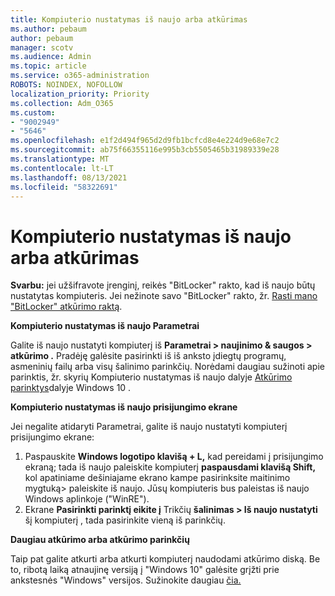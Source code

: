 ```yaml
---
title: Kompiuterio nustatymas iš naujo arba atkūrimas
ms.author: pebaum
author: pebaum
manager: scotv
ms.audience: Admin
ms.topic: article
ms.service: o365-administration
ROBOTS: NOINDEX, NOFOLLOW
localization_priority: Priority
ms.collection: Adm_O365
ms.custom:
- "9002949"
- "5646"
ms.openlocfilehash: e1f2d494f965d2d9fb1bcfcd8e4e224d9e68e7c2
ms.sourcegitcommit: ab75f66355116e995b3cb5505465b31989339e28
ms.translationtype: MT
ms.contentlocale: lt-LT
ms.lasthandoff: 08/13/2021
ms.locfileid: "58322691"
---
```

# <a name="reset-or-recover-your-pc"></a>Kompiuterio nustatymas iš naujo arba atkūrimas

**Svarbu:** jei užšifravote įrenginį, reikės "BitLocker" rakto, kad iš naujo būtų nustatytas kompiuteris. Jei nežinote savo "BitLocker" rakto, žr. [Rasti mano "BitLocker" atkūrimo raktą](https://support.microsoft.com/help/4026181/windows-10-find-my-bitlocker-recovery-key).

**Kompiuterio nustatymas iš naujo Parametrai**

Galite iš naujo nustatyti kompiuterį iš **Parametrai > naujinimo & saugos > atkūrimo .** Pradėję galėsite pasirinkti iš iš anksto įdiegtų programų, asmeninių failų arba visų šalinimo parinkčių. Norėdami daugiau sužinoti apie parinktis, žr. skyrių Kompiuterio nustatymas iš naujo dalyje [Atkūrimo parinktys](https://support.microsoft.com/help/12415/windows-10-recovery-options)dalyje Windows 10 . 

**Kompiuterio nustatymas iš naujo prisijungimo ekrane**

Jei negalite atidaryti Parametrai, galite iš naujo nustatyti kompiuterį prisijungimo ekrane:

1. Paspauskite **Windows logotipo klavišą + L,** kad pereidami į prisijungimo ekraną; tada iš naujo paleiskite kompiuterį  **paspausdami klavišą Shift,** kol apatiniame dešiniajame ekrano kampe pasirinksite maitinimo mygtuką> paleiskite iš naujo.  Jūsų kompiuteris bus paleistas iš naujo Windows aplinkoje ("WinRE").
2. Ekrane **Pasirinkti parinktį eikite į** Trikčių **šalinimas > Iš naujo nustatyti** šį kompiuterį , tada pasirinkite vieną iš parinkčių.

**Daugiau atkūrimo arba atkūrimo parinkčių**

Taip pat galite atkurti arba atkurti kompiuterį naudodami atkūrimo diską. Be to, ribotą laiką atnaujinę versiją į "Windows 10" galėsite grįžti prie ankstesnės "Windows" versijos. Sužinokite daugiau [čia.](https://support.microsoft.com/help/12415/windows-10-recovery-options)
